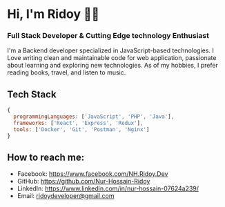 # Hi, I'm Ridoy 👋🏼


 ### Full Stack Developer  &  Cutting Edge technology Enthusiast

I'm a Backend developer specialized in JavaScript-based technologies. I Love writing clean and maintainable code for web application, passionate about learning and exploring new technologies. As of my hobbies, I prefer reading books, travel, and listen to music.


## Tech Stack

```js
{
  programmingLanguages: ['JavaScript', 'PHP', 'Java'],
  frameworks: ['React', 'Express', 'Redux'],
  tools: ['Docker', 'Git', 'Postman', 'Nginx']
}
```

## How to reach me:
- Facebook: https://www.facebook.com/NH.Ridoy.Dev
- GitHub: https://github.com/Nur-Hossain-Ridoy
- LinkedIn: https://www.linkedin.com/in/nur-hossain-07624a239/
- Email: ridoydeveloper@gmail.com
